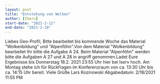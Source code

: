 ```yaml
---
layout: post
title: "Entstehung von Wolken"
author: [IServ]
start-date: "2021-2-12"
end-date: "2021-2-18"
---
```

Liebes Geo-Profil, Bitte bearbeitet bis kommende Woche das Material "Wolkenbildung" und "Alpenföhn".Von dem Material "Wolkenbildung" bearbeitet Ihr bitte die Aufgabe A 24. Beim Material "Alpenföhn" werden bitte die Aufgaben A 27 und A 28 in angriff genommen.Ladet Eure Ergebnisse bis Donnerstag 18.2. 2021 23:55 Uhr hier bei Iserv hoch. Am Montag stehe ich für Rückfragen im Konferenzraum von ca. 13:30 Uhr bis ca. 14:15 Uhr bereit. Viele Grüße Lars Kozinowski
Abgabedatum: 2/18/2021 11:55 PM
